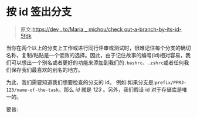 # 按 id 签出分支

> 原文:[https://dev . to/Maria _ michou/check out-a-branch-by-its-id-5fdk](https://dev.to/maria_michou/checkout-a-branch-by-its-id-5fdk)

当你在两个以上的分支上工作或进行同行评审或测试时，很难记住每个分支的确切名称，复制/粘贴是一个低效的选择。因此，由于记住故事的编号(id)相对容易，我们可以想出一个别名或者更好的功能来添加到我们的`.bashrc`、`.zshrc`或者任何我们保存我们最喜欢的别名的地方。

为此，我们需要知道我们想要检查的分支的 id。
例如:如果分支是:`prefix/PPRJ-123/name-of-the-task`，那么 *id* 就是 *123* 。另外，我们假设 id 对于存储库是唯一的。

要旨: